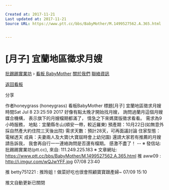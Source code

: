 ```yaml
---

Created at: 2017-11-21
Last updated at: 2017-11-21
Source URL: https://www.ptt.cc/bbs/BabyMother/M.1499527562.A.365.html


---
```


# [月子] 宜蘭地區徵求月嫂


[批踢踢實業坊](https://www.ptt.cc/) › [看板 BabyMother](https://www.ptt.cc/bbs/BabyMother/index.html) [關於我們](https://www.ptt.cc/about.html) [聯絡資訊](https://www.ptt.cc/contact.html)

[返回看板](https://www.ptt.cc/bbs/BabyMother/index.html)

分享

作者honeygrass (honeygrass)
看板BabyMother
標題\[月子\] 宜蘭地區徵求月嫂
時間Sat Jul 8 23:25:59 2017
好像有點太晚才開始找月嫂， 詢問過蘭月這個月嫂媒合機構， 表示旗下的月嫂檔期都滿了， 情急之下來媽寶版徵求看看。 需求為9小時服務， 地點：宜蘭縣冬山(順安一帶，較近羅東) 預產期：10月22日(如無意外採自然產大約住院三天後出院) 需求天數：預計28天，可再面議討論 住家型態：電梯透天 成員：夫妻兩人及大寶(大寶屆時會上幼兒園) 還請大家若有推薦的月嫂請告訴我， 我會再自行一一連絡詢問是否還有檔期。 感激不盡了！ -- ※ 發信站: 批踢踢實業坊(ptt.cc), 來自: 111.249.225.183 ※ 文章網址: <https://www.ptt.cc/bbs/BabyMother/M.1499527562.A.365.html>
推 aww09 : <http://i.imgur.com/wQJwYFF.jpg> 07/08 23:40

推 betty751221 : 推玲姐！做菜好吃也很會照顧寶寶跟產婦~ 07/09 15:10

推文自動更新已關閉

